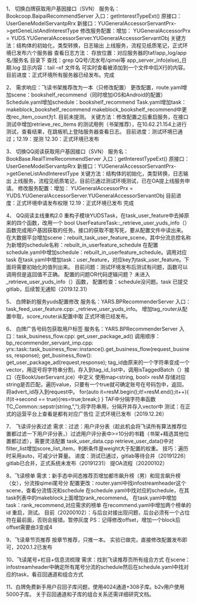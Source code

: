 1、	切换白牌获取用户基因接口（SVN）
服务名：Bookcoop.BaipaiRecommendServer
入口：getInterestTypeExt()
原接口：UserGeneModelServantpRrx
新接口：YUGeneralAccessorServantPrx->getGeneListAndInterestType
修改服务配置：增加：
YUGeneralAccessorPrx = YUDS.YUGeneralAccessorServer.YUGeneralAccessorServantObj
关键方法：结构体的初始化，类型转换，日志输出
上线服务，流程见纸质笔记，正式环境已发布六个服务器
查看日志方法：
存放位置：对应服务器的taf/app_log/app名/服务名 目录下
查找：grep QQ号/流水号/qimei等 app_server_info(else)_日期.log
显示内容：tail –xf 文件名 可实时查看被添加到一个文件中后X行的内容。
目前进度：正式环境所有服务器已经发布。完成


2、	需求响应：飞读书架推荐改为一本（只修改配置）
更改配置，route.yaml增加scene：bookshelf_recommend（同时增加iOS和Android的配置）
Schedule.yaml增加schedule：bookshelf_recommend
Task.yaml增加task：makeblock_bookshelf_recommend
makeblock_bookshelf_recommend中更改rec_item_count为1.
目前未提测。
关键方法：修改配置之后重启服务，在接口测试中增加retrieve_rec_items 的测试用例（书架推荐），在10.62.21.154上进行测试，查看结果，在跳板机上登陆服务器查看日志。
目前进度：测试环境已通过；12.19：提测
12.30：正式环境已发布

3、	切换QQ阅读获取用户基因接口（SVN）
服务名：BookBase.RealTimeRecommendServer
入口：getInterestTypeExt()
原接口：UserGeneModelServantpRrx
新接口：YUGeneralAccessorServantPrx->getGeneListAndInterestType
关键方法：结构体的初始化，类型转换，日志输出
上线服务，流程见纸质笔记，目前已通过测试环境测试，已在OA提上线服务申请。
修改服务配置：增加：
YUGeneralAccessorPrx = YUDS.YUGeneralAccessorServer.YUGeneralAccessorServantObj
目前进度：正式环境申请发布权限
12.19：正式环境已发布 完成


4、	QQ阅读主线重构2.0
重构子模块YUDSTask，在task_user_feature中去掉原来的四个函数，改用一个
bool UserFeatureTask::_retrieve_user_yuds_info（）函数完成用户基因获取的任务。接口的获取不能写死，要从配置文件中读出来。
在大数据平台增加scene：rebuilt_task_user_feature_scene，其中分流总控名称为新增的schedule名称：rebuilt_in_userfeature_schedule
在配置schedule.yaml中增加schedule：rebuilt_in_userfeature_schedule。调用对应task
在task.yaml中增加task：user_feature，对应key为task_user_feature。下面将需要初始化的值列出来。
目前问题：测试环境发布后测试有问题，函数可以调用但是返回值不正确。
配置的问题OR代码逻辑问题？
未进入_retrieve_user_yuds_info（）函数，
配置检查：schedule没问题。task
已提交gitlab，后续暂无通知（2019.12.31）


5、	白牌新的服务yuds配置修改
服务名：YARS.BPRecommenderServer
入口：task_feed_user_feature.cpp: _retrieve_user_yuds_info。
增加tag_router从配置中取，score_router从配置中取
正式环境已经发布。

6、 白牌广告号码包获取用户标签
服务名：YARS.BPRecommenderServer
入口：task_business_flow.cpp: get_user_package_ad()
调用顺序：bp_recommender_servant_imp.cpp: yrs::task::task_business_flow::instance().get_business_flow(request_business, response);
         get_business_flow(): get_user_package_ad(request,response);
tag_id由原来的一个字符串变成一个vector，用逗号将字符串分割，存入到tag_id_list中，调用isTaggedBatch（）接口（在BookUserServant.jce）中定义
使用map<string, bool> resM 存储对应string是否匹配，遍历value，只要有一个true就可确定账号在号码包中，返回，将advert_id存入到request中。
for(auto it=resM.begin();it!=resM.end();it++){
    if(it->second == true){res=true;break;}
}
TAF中分隔字符串函数TC_Common::sepstr<string>(string,",");将字符串用，分隔开并存入vector中
测试：在正式的运营平台上查看是都有对应广告位
正式环境已发布（2019.12.26）

7、 飞读评分表过滤
需求：过滤：用户评分表（趁此机会将飞读所有算法推荐位置都过滤一下用户评分表，）过滤用户评分表中>=10分的书籍（书架+精选其他位置都过滤），需要灵活配置
task_user_data.cpp retrieve_user_data()中对filter_list增加score_list_item，判断条件是weight大于配置的权重。
技巧：遍历时采用auto，可减少计算量。
进度：测试已通过，gitlab等待合并（20191226）
      gitlab已合并，正式系统未发布（20191231）
      提OA流程（20200102）

8、飞读榜单
需求：新手态中间态推荐页增加都市飙升榜（男）和现言飙升榜（女），分流按qimei尾号分
配置更改：router.yaml中找infostreamheader这个scene，查看分流情况和schedule
         在schedule.yaml中找对应的schedule，在其task列表中的makeblock上面增加rank_recommend。
         在task.yaml中增加task：rank_recommend,对应需求的榜单
         在recommend.yaml中增加两个榜单的id
         重启，测试。
        目前（20200102）：与后台对接出现问题，后台必须有一个占位符在最前面，否则会报错。暂停灰度
        PS：记得修改offset，增加一个block后offset需要由3变成4

9、飞读章节页推荐
按章节推荐，只推一本。
实验已做完，直接修改配置发布即可，2020.1.2已发布

10、飞读尾号+栏目+信息流梳理
需求：找到飞读推荐页所有组合方式
在scene：infostreamheader中确定所有尾号分流的schedule然后在schedule.yaml中找对应的task，看召回通道和组合方式

11、白牌免费新手用户召回子库问题，使用4024通道+308子库。b2v用户使用5000子库。
关于召回通道和子库的组合关系还需详细研究文档。
